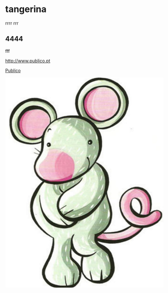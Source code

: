 # tangerina

rrrr
rrr

## 4444
<i class="icon-file"></i> fff

http://www.publico.pt

[Publico](http://www.publico.pt)

![my first image](/images/monty.PNG)
